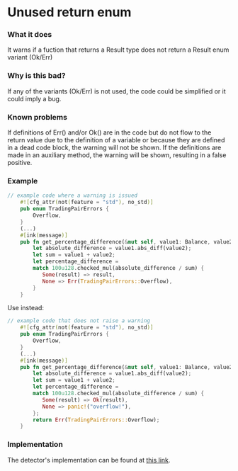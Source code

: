 # Unused return enum

### What it does
It warns if a fuction that returns a Result type does not return a Result enum variant (Ok/Err)


### Why is this bad?
If any of the variants (Ok/Err) is not used, the code could be simplified or it could imply a bug.


### Known problems
If definitions of Err() and/or Ok() are in the code but do not flow to the return value due to the definition of a variable or because they are defined in a dead code block, the warning will not be shown. If the definitions are made in an auxiliary method, the warning will be shown, resulting in a false positive.

### Example
```rust
// example code where a warning is issued
    #![cfg_attr(not(feature = "std"), no_std)]
    pub enum TradingPairErrors {
        Overflow,
    }
    (...)
    #[ink(message)]
    pub fn get_percentage_difference(&mut self, value1: Balance, value2: Balance) -> Result<Balance, TradingPairErrors>  {
        let absolute_difference = value1.abs_diff(value2);
        let sum = value1 + value2;
        let percentage_difference =
        match 100u128.checked_mul(absolute_difference / sum) {
           Some(result) => result,
           None => Err(TradingPairErrors::Overflow),
        }
    }
```
Use instead:
```rust
// example code that does not raise a warning
    #![cfg_attr(not(feature = "std"), no_std)]
    pub enum TradingPairErrors {
        Overflow,
    }
    (...)
    #[ink(message)]
    pub fn get_percentage_difference(&mut self, value1: Balance, value2: Balance) -> Result<Balance, TradingPairErrors>  {
        let absolute_difference = value1.abs_diff(value2);
        let sum = value1 + value2;
        let percentage_difference =
        match 100u128.checked_mul(absolute_difference / sum) {
           Some(result) => Ok(result),
           None => panic!("overflow!"),
        };
        return Err(TradingPairErrors::Overflow);
    }
```

### Implementation

The detector's implementation can be found at [this link](https://github.com/CoinFabrik/scout/tree/main/detectors/unused-return-enum).


